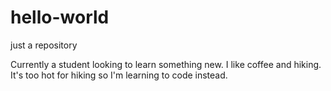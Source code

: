 # hello-world
just a repository  

Currently a student looking to learn something new. 
I like coffee and hiking. It's too hot for hiking so I'm learning to code instead. 
